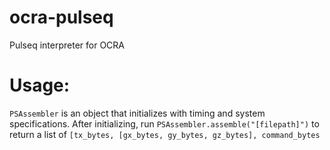# ocra-pulseq
Pulseq interpreter for OCRA

# Usage:
`PSAssembler` is an object that initializes with timing and system specifications. After initializing, run `PSAssembler.assemble("[filepath]")` to return a list of `[tx_bytes, [gx_bytes, gy_bytes, gz_bytes], command_bytes`
